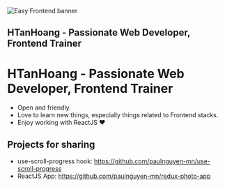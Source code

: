 ![Easy Frontend banner](https://res.cloudinary.com/kimwy/image/upload/v1598840121/easyfrontend/easy-frontend-banner-cropped_yjw0g0.jpg)

## HTanHoang - Passionate Web Developer, Frontend Trainer
# HTanHoang - Passionate Web Developer, Frontend Trainer

- Open and friendly.
- Love to learn new things, especially things related to Frontend stacks.
- Enjoy working with ReactJS ❤

## Projects for sharing

- use-scroll-progress hook: https://github.com/paulnguyen-mn/use-scroll-progress
- ReactJS App: https://github.com/paulnguyen-mn/redux-photo-app
